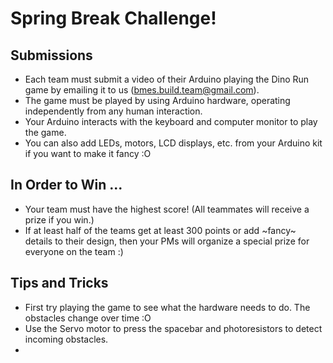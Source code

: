 # Spring Break Challenge!

## Submissions

* Each team must submit a video of their Arduino playing the Dino Run game by emailing it to us (bmes.build.team@gmail.com).
* The game must be played by using Arduino hardware, operating independently from any human interaction.
* Your Arduino interacts with the keyboard and computer monitor to play the game.
* You can also add LEDs, motors, LCD displays, etc. from your Arduino kit if you want to make it fancy :O

## In Order to Win ...

* Your team must have the highest score! (All teammates will receive a prize if you win.)
* If at least half of the teams get at least 300 points or add ~fancy~ details to their design, then your PMs will organize a special prize for everyone on the team :)

## Tips and Tricks

* First try playing the game to see what the hardware needs to do. The obstacles change over time :O
* Use the Servo motor to press the spacebar and photoresistors to detect incoming obstacles.
* 
